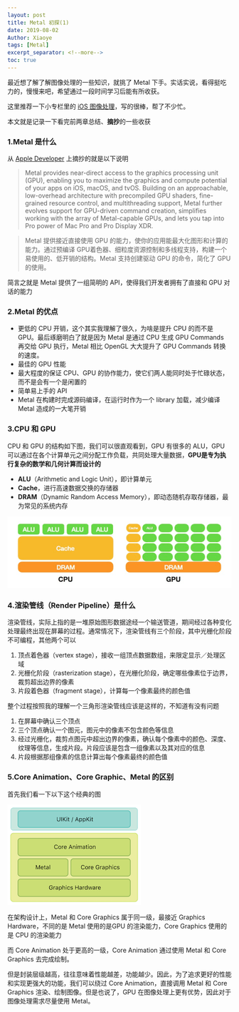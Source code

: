 ```yaml
---
layout: post
title: Metal 初探(1)
date: 2019-08-02
Author: Xiaoye
tags: [Metal]
excerpt_separator: <!--more-->
toc: true
---
```




最近想了解了解图像处理的一些知识，就挑了 Metal 下手。实话实说，看得挺吃力的，慢慢来吧，希望通过一段时间学习后能有所收获。

<!--more-->

这里推荐一下小专栏里的 [iOS 图像处理](<https://xiaozhuanlan.com/colin>)，写的很棒，帮了不少忙。

本文就是记录一下看完前两章总结、**摘抄**的一些收获



### 1.Metal 是什么

从 [Apple Developer](<https://developer.apple.com/metal/>) 上摘抄的就是以下说明

> Metal provides near-direct access to the graphics processing unit (GPU), enabling you to maximize the graphics and compute potential of your apps on iOS, macOS, and tvOS. Building on an approachable, low-overhead architecture with precompiled GPU shaders, fine-grained resource control, and multithreading support, Metal further evolves support for GPU-driven command creation, simplifies working with the array of Metal-capable GPUs, and lets you tap into Pro power of Mac Pro and Pro Display XDR.

>Metal 提供接近直接使用 GPU 的能力，使你的应用能最大化图形和计算的能力。通过预编译 GPU着色器、细粒度资源控制和多线程支持，构建一个易使用的、低开销的结构。Metal 支持创建驱动 GPU 的命令，简化了 GPU 的使用。

 简言之就是 Metal 提供了一组简明的 API，使得我们开发者拥有了直接和 GPU 对话的能力



### 2.Metal 的优点

* 更低的 CPU 开销，这个其实我理解了很久，为啥是提升 CPU 的而不是 GPU。最后琢磨明白了就是因为 Metal 是通过 CPU 生成 GPU Commands 再交给 GPU 执行，Metal 相比 OpenGL 大大提升了 GPU Commands 转换的速度。
* 最佳的 GPU 性能
* 最大程度的保证 CPU、GPU 的协作能力，使它们两人能同时处于忙碌状态，而不是会有一个是闲置的
* 简单易上手的 API
* Metal 在构建时完成源码编译，在运行时作为一个 library 加载，减少编译 Metal 造成的一大笔开销



### 3.CPU 和 GPU

CPU 和 GPU 的结构如下图，我们可以很直观看到，GPU 有很多的 ALU，GPU 可以通过在各个计算单元之间分配工作负载，共同处理大量数据，**GPU是专为执行复杂的数学和几何计算而设计的**

- **ALU**（Arithmetic and Logic Unit），即计算单元
- **Cache**，进行高速数据交换的存储器
- **DRAM**（Dynamic Random Access Memory），即动态随机存取存储器，最为常见的系统内存

![1.png](../images/2019-08-02-Metal-1/1.png)





### 4.渲染管线（Render Pipeline）是什么

渲染管线，实际上指的是一堆原始图形数据途经一个输送管道，期间经过各种变化处理最终出现在屏幕的过程。通常情况下，渲染管线有三个阶段，其中光栅化阶段不可编程，其他两个可以

1. 顶点着色器（vertex stage），接收一组顶点数据数组，来限定显示／处理区域
2. 光栅化阶段（rasterization stage），在光栅化阶段，确定哪些像素位于边界，裁剪超出边界的像素
3. 片段着色器（fragment stage），计算每一个像素最终的颜色值



整个过程按照我的理解一个三角形渲染管线应该是这样的，不知道有没有问题

1. 在屏幕中确认三个顶点
2. 三个顶点确认一个图元，图元中的像素不包含颜色等信息
3. 经过光栅化，裁剪点图元中超出边界的像素，确认每个像素中的颜色、深度、纹理等信息，生成片段。片段应该是包含一组像素以及其对应的信息
4. 片段根据那组像素的信息计算出每个像素最终的颜色值





### 5.Core Animation、Core Graphic、Metal 的区别

首先我们看一下以下这个经典的图

![2.png](../images/2019-08-02-Metal-1/2.png)

在架构设计上，Metal 和 Core Graphics 属于同一级，最接近 Graphics Hardware，不同的是 Metal 使用的是GPU 的渲染能力，Core Graphics 使用的是 CPU 的渲染能力

而 Core Animation 处于更高的一级，Core Animation 通过使用 Metal 和 Core Graphics 去完成绘制。

但是封装层级越高，往往意味着性能越差，功能越少。因此，为了追求更好的性能和实现更强大的功能，我们可以绕过 Core Animation，直接调用 Metal 和 Core Graphics 渲染、绘制图像。但是也说了，GPU 在图像处理上更有优势，因此对于图像处理需求尽量使用 Metal。